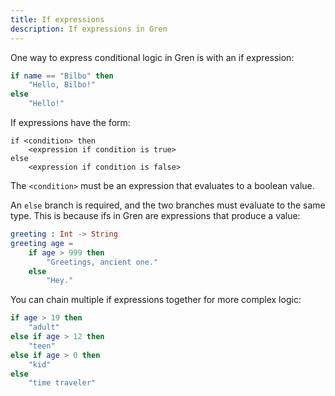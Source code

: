 ```yaml
---
title: If expressions
description: If expressions in Gren
---
```


One way to express conditional logic in Gren is with an if expression:

```elm
if name == "Bilbo" then
    "Hello, Bilbo!"
else
    "Hello!"
```

If expressions have the form:

```
if <condition> then
    <expression if condition is true>
else
    <expression if condition is false>
```

The `<condition>` must be an expression that evaluates to a boolean value.

An `else` branch is required,
and the two branches must evaluate to the same type.
This is because ifs in Gren are expressions that produce a value:

```elm
greeting : Int -> String
greeting age =
    if age > 999 then
        "Greetings, ancient one."
    else
        "Hey."
```

You can chain multiple if expressions together for more complex logic:

```elm
if age > 19 then
    "adult"
else if age > 12 then
    "teen"
else if age > 0 then
    "kid"
else
    "time traveler"
```
